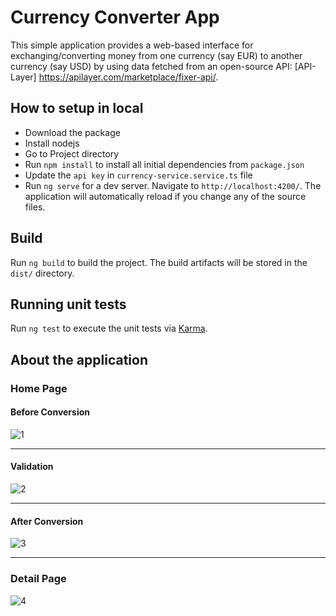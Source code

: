 # Currency Converter App

This simple application provides a web-based interface for exchanging/converting money from one currency (say EUR) to another currency (say USD) by  using data fetched from an open-source API: [API-Layer] https://apilayer.com/marketplace/fixer-api/.

## How to setup in local

+ Download the package
+ Install nodejs
+ Go to Project directory
+ Run `npm install` to install all initial dependencies from `package.json`
+ Update the `api key` in `currency-service.service.ts` file
+ Run `ng serve` for a dev server. Navigate to `http://localhost:4200/`. The application will automatically reload if you change any of the source files.


## Build

Run `ng build` to build the project. The build artifacts will be stored in the `dist/` directory.

## Running unit tests

Run `ng test` to execute the unit tests via [Karma](https://karma-runner.github.io).

## About the application

### Home Page

#### Before Conversion

![1](https://user-images.githubusercontent.com/104460185/202502864-ff81a7a5-dfd2-48d8-af37-7615f66e3eae.png)


<hr>

#### Validation

![2](https://user-images.githubusercontent.com/104460185/202502914-20be1447-e0ce-409e-b289-697614bb2f36.png)


<hr>

#### After Conversion

![3](https://user-images.githubusercontent.com/104460185/202502957-f2e0b7f7-732c-4e82-982c-6d321c4438e3.png)


<hr>

### Detail  Page


![4](https://user-images.githubusercontent.com/104460185/202502996-8dc580f2-72a3-4145-9a36-44bad9c91d6b.png)
